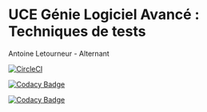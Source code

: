 # UCE Génie Logiciel Avancé : Techniques de tests

Antoine Letourneur - Alternant

[![CircleCI](https://circleci.com/gh/thedoctor84/ceri-m1-test.svg?style=svg)](https://circleci.com/gh/thedoctor84/ceri-m1-test)

[![Codacy Badge](https://api.codacy.com/project/badge/Grade/5c89768df91045ba9779d9e28c21d0cc)](https://www.codacy.com/app/thedoctor84/ceri-m1-test?utm_source=github.com&amp;utm_medium=referral&amp;utm_content=thedoctor84/ceri-m1-test&amp;utm_campaign=Badge_Grade)

[![Codacy Badge](https://api.codacy.com/project/badge/Coverage/5c89768df91045ba9779d9e28c21d0cc)](https://www.codacy.com/app/thedoctor84/ceri-m1-test?utm_source=github.com&utm_medium=referral&utm_content=thedoctor84/ceri-m1-test&utm_campaign=Badge_Coverage)
